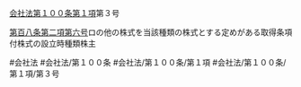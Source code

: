[会社法第１００条第１項](会社法＿＿＿＿第１００条第１項)第３号

[第百八条第二項第六号](会社法＿＿＿＿第１０８条第２項第６号)ロの他の株式を当該種類の株式とする定めがある取得条項付株式の設立時種類株主


#会社法
#会社法/第１００条
#会社法/第１００条/第１項
#会社法/第１００条/第１項/第３号
